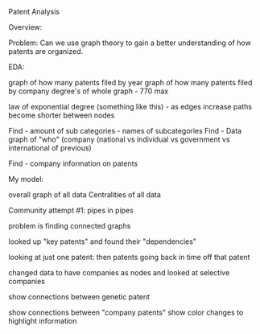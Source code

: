 Patent Analysis

Overview:

Problem: Can we use graph theory to gain a better understanding of how patents are organized.

EDA:

graph of how many patents filed by year
graph of how many patents filed by company
degree's of whole graph - 770 max


law of exponential degree (something like this) - as edges increase paths become shorter between nodes

Find - amount of sub categories - names of subcategories
Find - Data graph of "who" (company (national vs individual vs government vs international of previous)

Find - company information on patents


My model:

overall graph of all data
Centralities of all data

Community attempt #1:
pipes in pipes

problem is finding connected graphs

looked up "key patents" and found their "dependencies"



looking at just one patent: then patents going back in time off that patent

changed data to have companies as nodes and looked at selective companies


show connections between genetic patent

show connections between "company patents" show color changes to highlight information

